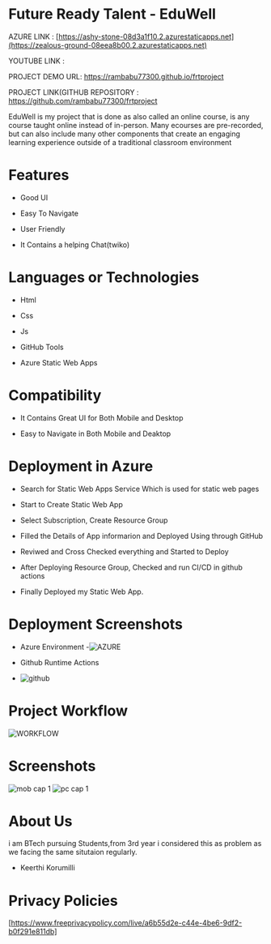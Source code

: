 # Future Ready Talent - EduWell



AZURE LINK : [https://ashy-stone-08d3a1f10.2.azurestaticapps.net](https://zealous-ground-08eea8b00.2.azurestaticapps.net)

YOUTUBE LINK :

PROJECT DEMO URL: https://rambabu77300.github.io/frtproject


PROJECT LINK(GITHUB REPOSITORY : https://github.com/rambabu77300/frtproject





EduWell is my project that is done as also called an online course, is any course taught online instead of in-person. Many ecourses are pre-recorded, but can also include many other components that create an engaging learning experience outside of a traditional classroom environment

# Features
-  Good UI

-  Easy To Navigate

-  User Friendly

-  It Contains a helping Chat(twiko)



# Languages or Technologies

-  Html

-  Css

-  Js

-  GitHub Tools

-  Azure Static Web Apps

# Compatibility
 -  It Contains Great UI for Both Mobile and Desktop
 
 -  Easy to Navigate in Both Mobile and Deaktop

# Deployment in Azure

-  Search for Static Web Apps Service Which is used for static web pages

-  Start to Create Static Web App

-  Select Subscription, Create Resource Group 

-  Filled the Details of App informarion and Deployed Using through GitHub

-  Reviwed and Cross Checked everything and Started to Deploy 

-  After Deploying Resource Group, Checked and run CI/CD in github actions 

-  Finally Deployed my Static Web App.

# Deployment  Screenshots

- Azure Environment
-![AZURE](https://user-images.githubusercontent.com/116428143/198546868-dd5b9069-93f1-4e29-ae89-3ee1fd7ca600.PNG)



- Github Runtime Actions
- ![github](https://user-images.githubusercontent.com/116428143/198547000-836be139-5c61-4e98-86cd-032b614a57aa.PNG)


# Project Workflow

![WORKFLOW](https://user-images.githubusercontent.com/116428143/198546849-48cba8e0-5a82-45c5-8b0a-3cb28d4074fd.PNG)



 
# Screenshots
![mob cap 1](https://user-images.githubusercontent.com/116428143/198545323-313a5cdf-a3b5-41d3-9ed2-9552dcf9a8fe.PNG)
![pc cap 1](https://user-images.githubusercontent.com/116428143/198545338-b898cfff-d89f-4766-8a86-e9ada629494c.PNG)


# About Us
i am BTech pursuing Students,from 3rd year i considered this as problem as we facing the same situtaion regularly.

-  Keerthi Korumilli


# Privacy Policies 
[https://www.freeprivacypolicy.com/live/a6b55d2e-c44e-4be6-9df2-b0f291e811db]
